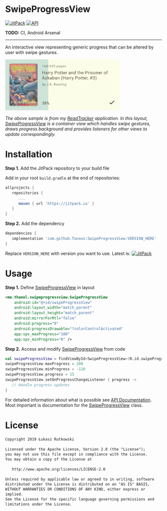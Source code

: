 # SwipeProgressView

[![JitPack](https://img.shields.io/jitpack/v/github/Tunous/SwipeProgressView.svg?color=brightgreen)](https://jitpack.io/#Tunous/SwipeProgressView) [![API](https://img.shields.io/badge/API-21%2B-blue.svg?style=flat)](https://android-arsenal.com/api?level=21)

**TODO:** CI, Android Arsenal

___

An interactive view representing generic progress that can be altered by user with swipe gestures.

![read-tracker-example](./art/read-tracker-example.gif)

_The above sample is from my [ReadTracker] application. In this layout, [SwipeProgressView] is a container view which handles swipe gestures, draws progress background and provides listeners for other views to update correspondingly._

# Installation

**Step 1.** Add the JitPack repository to your build file 

Add in your root `build.gradle` at the end of repositories:

```gradle
allprojects {
   repositories {
      ...
      maven { url 'https://jitpack.io' }
   }
}
```

**Step 2.** Add the dependency

```gradle
dependencies {
   implementation 'com.github.Tunous:SwipeProgressView:VERSION_HERE'
}
```

Replace `VERSION_HERE` with version you want to use. Latest is: [![JitPack](https://img.shields.io/jitpack/v/github/Tunous/SwipeProgressView.svg?color=brightgreen)](https://jitpack.io/#Tunous/SwipeProgressView)

# Usage

**Step 1.** Define [SwipeProgressView] in layout

```xml
<me.thanel.swipeprogressview.SwipeProgressView
    android:id="@+id/swipeProgressView"
    android:layout_width="match_parent"
    android:layout_height="match_parent"
    android:mirrorForRtl="false"
    android:progress="0"
    android:progressDrawable="?colorControlActivated"
    app:spv_maxProgress="100"
    app:spv_minProgress="0" />
```

**Step 2.** Access and modify [SwipeProgressView] from code

```kt
val swipeProgressView = findViewById<SwipeProgressView>(R.id.swipeProgressView)
swipeProgressView.maxProgress = 200
swipeProgressView.minProgress = -120
swipeProgressView.progress = 15
swipeProgressView.setOnProgressChangeListener { progress ->
   // Handle progress updates
}
```

For detailed information about what is possible see [API Documentation]. Most important is documentation for the [SwipeProgressView] class.

# License

```
Copyright 2019 Łukasz Rutkowski

Licensed under the Apache License, Version 2.0 (the "License");
you may not use this file except in compliance with the License.
You may obtain a copy of the License at

   http://www.apache.org/licenses/LICENSE-2.0

Unless required by applicable law or agreed to in writing, software
distributed under the License is distributed on an "AS IS" BASIS,
WITHOUT WARRANTIES OR CONDITIONS OF ANY KIND, either express or implied.
See the License for the specific language governing permissions and
limitations under the License.
```

[API Documentation]: https://tunous.github.io/SwipeProgressView/swipeprogressview
[ReadTracker]: https://github.com/Tunous/ReadTracker
[SwipeProgressView]: https://tunous.github.io/SwipeProgressView/swipeprogressview/me.thanel.swipeprogressview/-swipe-progress-view/index.html